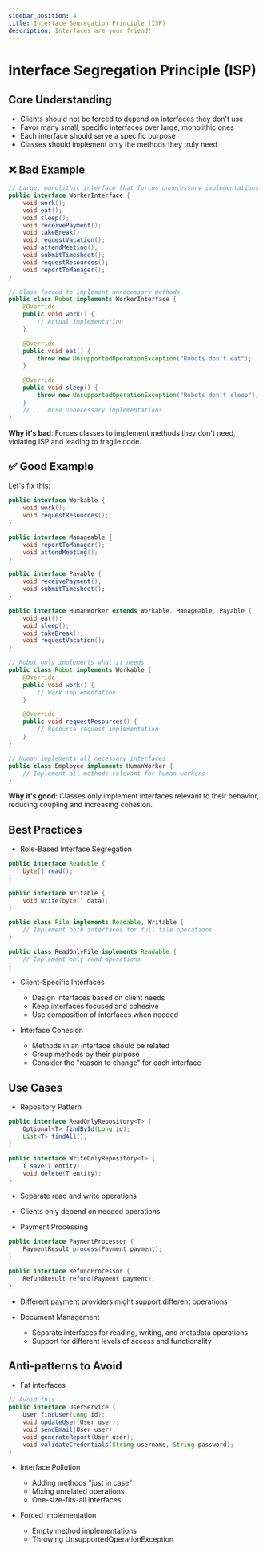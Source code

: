 ```yaml
---
sidebar_position: 4
title: Interface Segregation Principle (ISP)
description: Interfaces are your friend!
---
```


# Interface Segregation Principle (ISP)

## Core Understanding

- Clients should not be forced to depend on interfaces they don't use
- Favor many small, specific interfaces over large, monolithic ones
- Each interface should serve a specific purpose
- Classes should implement only the methods they truly need

## ❌ Bad Example

```java
// Large, monolithic interface that forces unnecessary implementations
public interface WorkerInterface {
    void work();
    void eat();
    void sleep();
    void receivePayment();
    void takeBreak();
    void requestVacation();
    void attendMeeting();
    void submitTimesheet();
    void requestResources();
    void reportToManager();
}

// Class forced to implement unnecessary methods
public class Robot implements WorkerInterface {
    @Override
    public void work() {
        // Actual implementation
    }

    @Override
    public void eat() {
        throw new UnsupportedOperationException("Robots don't eat");
    }

    @Override
    public void sleep() {
        throw new UnsupportedOperationException("Robots don't sleep");
    }
    // ... more unnecessary implementations
}
```
**Why it's bad**: Forces classes to implement methods they don't need, violating ISP and leading to fragile code.

## ✅ Good Example
Let's fix this:
```java
public interface Workable {
    void work();
    void requestResources();
}

public interface Manageable {
    void reportToManager();
    void attendMeeting();
}

public interface Payable {
    void receivePayment();
    void submitTimesheet();
}

public interface HumanWorker extends Workable, Manageable, Payable {
    void eat();
    void sleep();
    void takeBreak();
    void requestVacation();
}

// Robot only implements what it needs
public class Robot implements Workable {
    @Override
    public void work() {
        // Work implementation
    }

    @Override
    public void requestResources() {
        // Resource request implementation
    }
}

// Human implements all necessary interfaces
public class Employee implements HumanWorker {
    // Implement all methods relevant for human workers
}
```
**Why it's good**: Classes only implement interfaces relevant to their behavior, reducing coupling and increasing cohesion.

## Best Practices

- Role-Based Interface Segregation
```java
public interface Readable {
    byte[] read();
}

public interface Writable {
    void write(byte[] data);
}

public class File implements Readable, Writable {
    // Implement both interfaces for full file operations
}

public class ReadOnlyFile implements Readable {
    // Implement only read operations
}
```
- Client-Specific Interfaces
  - Design interfaces based on client needs
  - Keep interfaces focused and cohesive
  - Use composition of interfaces when needed

- Interface Cohesion
  - Methods in an interface should be related
  - Group methods by their purpose
  - Consider the "reason to change" for each interface

## Use Cases

- Repository Pattern
```java
public interface ReadOnlyRepository<T> {
    Optional<T> findById(Long id);
    List<T> findAll();
}

public interface WriteOnlyRepository<T> {
    T save(T entity);
    void delete(T entity);
} 
```
  - Separate read and write operations
  - Clients only depend on needed operations

- Payment Processing

```java
public interface PaymentProcessor {
    PaymentResult process(Payment payment);
}

public interface RefundProcessor {
    RefundResult refund(Payment payment);
}
```
  - Different payment providers might support different operations

- Document Management

  - Separate interfaces for reading, writing, and metadata operations
  - Support for different levels of access and functionality


## Anti-patterns to Avoid

- Fat interfaces

```java
// Avoid this
public interface UserService {
    User findUser(Long id);
    void updateUser(User user);
    void sendEmail(User user);
    void generateReport(User user);
    void validateCredentials(String username, String password);
}
```
- Interface Pollution
  - Adding methods "just in case"
  - Mixing unrelated operations
  - One-size-fits-all interfaces

- Forced Implementation
  - Empty method implementations
  - Throwing UnsupportedOperationException
